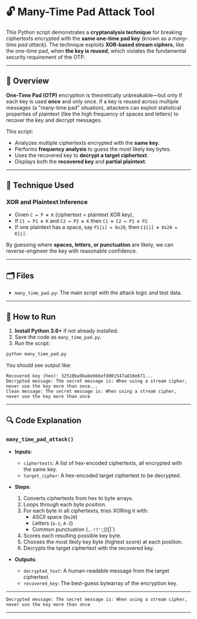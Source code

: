 # 🔓 Many-Time Pad Attack Tool

This Python script demonstrates a **cryptanalysis technique** for breaking ciphertexts encrypted with the **same one-time pad key** (known as a *many-time pad attack*). The technique exploits **XOR-based stream ciphers**, like the one-time pad, when **the key is reused**, which violates the fundamental security requirement of the OTP.

---

## 📜 Overview

**One-Time Pad (OTP)** encryption is theoretically unbreakable—but only if each key is used **once** and only once. If a key is reused across multiple messages (a "many-time pad" situation), attackers can exploit statistical properties of plaintext (like the high frequency of spaces and letters) to recover the key and decrypt messages.

This script:
- Analyzes multiple ciphertexts encrypted with the **same key**.
- Performs **frequency analysis** to guess the most likely key bytes.
- Uses the recovered key to **decrypt a target ciphertext**.
- Displays both the **recovered key** and **partial plaintext**.

---

## 🧠 Technique Used

### XOR and Plaintext Inference

- Given `C = P ⊕ K` (ciphertext = plaintext XOR key),
- If `C1 = P1 ⊕ K` and `C2 = P2 ⊕ K` then `C1 ⊕ C2 = P1 ⊕ P2`
- If one plaintext has a space, say `P1[i] = 0x20`, then `C1[i] ⊕ 0x20 = K[i]`.

By guessing where **spaces, letters, or punctuation** are likely, we can reverse-engineer the key with reasonable confidence.

---

## 🗂️ Files

- `many_time_pad.py`: The main script with the attack logic and test data.

---

## 🏁 How to Run

1. **Install Python 3.6+** if not already installed.
2. Save the code as `many_time_pad.py`.
3. Run the script:

```bash
python many_time_pad.py
```

You should see output like:

```
Recovered key (hex): 32510ba9babebbbefd001547a810e671...
Decrypted message: The secret message is: When using a stream cipher, never use the key more than once...
Clean message: The secret message is: When using a stream cipher, never use the key more than once
```

---

## 🔍 Code Explanation

### `many_time_pad_attack()`

- **Inputs**:
  - `ciphertexts`: A list of hex-encoded ciphertexts, all encrypted with the same key.
  - `target_cipher`: A hex-encoded target ciphertext to be decrypted.

- **Steps**:
  1. Converts ciphertexts from hex to byte arrays.
  2. Loops through each byte position.
  3. For each byte in all ciphertexts, tries XORing it with:
     - ASCII space (`0x20`)
     - Letters (`a-z`, `A-Z`)
     - Common punctuation (`,.!?'`:;()[]`)
  4. Scores each resulting possible key byte.
  5. Chooses the most likely key byte (highest score) at each position.
  6. Decrypts the target ciphertext with the recovered key.

- **Outputs**:
  - `decrypted_text`: A human-readable message from the target ciphertext.
  - `recovered_key`: The best-guess bytearray of the encryption key.

---
```
Decrypted message: The secret message is: When using a stream cipher, never use the key more than once
```

---
